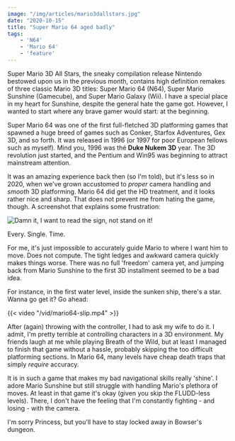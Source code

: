 ```yaml
---
image: "/img/articles/mario3dallstars.jpg"
date: "2020-10-15"
title: "Super Mario 64 aged badly"
tags:
    - 'N64'
    - 'Mario 64'
    - 'feature'
---
```


Super Mario 3D All Stars, the sneaky compilation release Nintendo bestowed upon us in the previous month, contains high definition remakes of three classic Mario 3D titles: Super Mario 64 (N64), Super Mario Sunshine (Gamecube), and Super Mario Galaxy (Wii). I have a special place in my heart for Sunshine, despite the general hate the game got. However, I wanted to start where any brave gamer would start: at the beginning. 

Super Mario 64 was one of the first full-fletched 3D platforming games that spawned a huge breed of games such as Conker, Starfox Adventures, Gex 3D, and so forth. It was released in 1996 (or 1997 for poor European fellows such as myself). Mind you, 1996 was thé **Duke Nukem 3D** year. The 3D revolution just started, and the Pentium and Win95 was beginning to attract mainstream attention. 

It was an amazing experience back then (so I'm told), but it's less so in 2020, when we've grown accustomed to _proper_ camera handling and _smooth_ 3D platforming. Mario 64 did get the HD treatment, and it looks rather nice and sharp. That does not prevent me from hating the game, though. A screenshot that explains some frustration:

![](/img/games/mario64-sign.jpg "Damn it, I want to read the sign, not stand on it!")

Every. Single. Time.

For me, it's just impossible to accurately guide Mario to where I want him to move. Does not compute. The tight ledges and awkward camera quickly makes things worse. There was no full 'freedom' camera yet, and jumping back from Mario Sunshine to the first 3D installment seemed to be a bad idea. 

For instance, in the first water level, inside the sunken ship, there's a star. Wanna go get it? Go ahead:

{{< video "/vid/mario64-slip.mp4" >}}

After (again) throwing with the controller, I had to ask my wife to do it. I admit, I'm pretty terrible at controlling characters in a 3D environment. My friends laugh at me while playing Breath of the Wild, but at least I managed to finish that game without a hassle, probably skipping the too difficult platforming sections. In Mario 64, many levels have cheap death traps that simply _require_ accuracy. 

It is in such a game that makes my bad navigational skills really 'shine'. I adore Mario Sunshine but still struggle with handling Mario's plethora of moves. At least in that game it's okay (given you skip the FLUDD-less levels). There, I don't have the feeling that I'm constantly fighting - and losing - with the camera.

I'm sorry Princess, but you'll have to stay locked away in Bowser's dungeon. 


